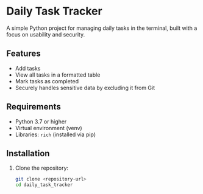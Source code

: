 # Daily Task Tracker

A simple Python project for managing daily tasks in the terminal, built with a focus on usability and security.

## Features
- Add tasks
- View all tasks in a formatted table
- Mark tasks as completed
- Securely handles sensitive data by excluding it from Git

## Requirements
- Python 3.7 or higher
- Virtual environment (venv)
- Libraries: `rich` (installed via pip)

## Installation

1. Clone the repository:
   ```bash
   git clone <repository-url>
   cd daily_task_tracker